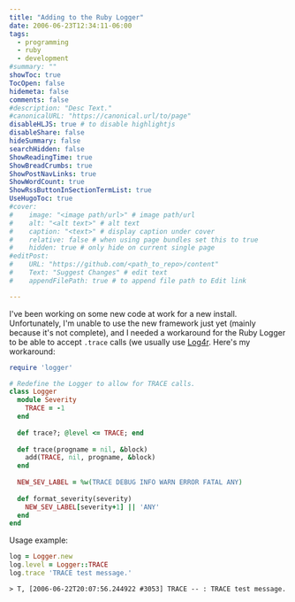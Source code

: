 ```yaml
---
title: "Adding to the Ruby Logger"
date: 2006-06-23T12:34:11-06:00
tags:
  - programming
  - ruby
  - development
#summary: ""
showToc: true
TocOpen: false
hidemeta: false
comments: false
#description: "Desc Text."
#canonicalURL: "https://canonical.url/to/page"
disableHLJS: true # to disable highlightjs
disableShare: false
hideSummary: false
searchHidden: false
ShowReadingTime: true
ShowBreadCrumbs: true
ShowPostNavLinks: true
ShowWordCount: true
ShowRssButtonInSectionTermList: true
UseHugoToc: true
#cover:
#    image: "<image path/url>" # image path/url
#    alt: "<alt text>" # alt text
#    caption: "<text>" # display caption under cover
#    relative: false # when using page bundles set this to true
#    hidden: true # only hide on current single page
#editPost:
#    URL: "https://github.com/<path_to_repo>/content"
#    Text: "Suggest Changes" # edit text
#    appendFilePath: true # to append file path to Edit link

---
```


I've been working on some new code at work for a new install. Unfortunately, I'm unable to use the new framework just yet (mainly because it's not complete), and I needed a workaround for the Ruby Logger to be able to accept `.trace` calls (we usually use [Log4r](http://log4r.sourceforge.net/). Here's my workaround:

```ruby
require 'logger'

# Redefine the Logger to allow for TRACE calls.
class Logger
  module Severity
    TRACE = -1
  end
  
  def trace?; @level <= TRACE; end
  
  def trace(progname = nil, &block)
    add(TRACE, nil, progname, &block)
  end
  
  NEW_SEV_LABEL = %w(TRACE DEBUG INFO WARN ERROR FATAL ANY)
  
  def format_severity(severity)
    NEW_SEV_LABEL[severity+1] || 'ANY'
  end
end
```

Usage example:

```ruby
log = Logger.new
log.level = Logger::TRACE
log.trace 'TRACE test message.'
```

```
> T, [2006-06-22T20:07:56.244922 #3053] TRACE -- : TRACE test message.
```
